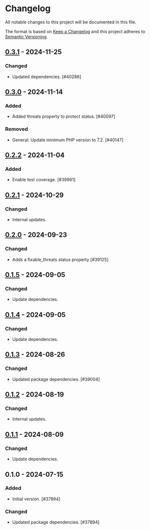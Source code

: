# Changelog

All notable changes to this project will be documented in this file.

The format is based on [Keep a Changelog](https://keepachangelog.com/en/1.0.0/)
and this project adheres to [Semantic Versioning](https://semver.org/spec/v2.0.0.html).

## [0.3.1] - 2024-11-25
### Changed
- Updated dependencies. [#40286]

## [0.3.0] - 2024-11-14
### Added
- Added threats property to protect status. [#40097]

### Removed
- General: Update minimum PHP version to 7.2. [#40147]

## [0.2.2] - 2024-11-04
### Added
- Enable test coverage. [#39961]

## [0.2.1] - 2024-10-29
### Changed
- Internal updates.

## [0.2.0] - 2024-09-23
### Changed
- Adds a fixable_threats status property [#39125]

## [0.1.5] - 2024-09-05
### Changed
- Update dependencies.

## [0.1.4] - 2024-09-05
### Changed
- Update dependencies.

## [0.1.3] - 2024-08-26
### Changed
- Updated package dependencies. [#39004]

## [0.1.2] - 2024-08-19
### Changed
- Internal updates.

## [0.1.1] - 2024-08-09
### Changed
- Update dependencies.

## 0.1.0 - 2024-07-15
### Added
- Initial version. [#37894]

### Changed
- Updated package dependencies. [#37894]

[0.3.1]: https://github.com/Automattic/jetpack-protect-status/compare/v0.3.0...v0.3.1
[0.3.0]: https://github.com/Automattic/jetpack-protect-status/compare/v0.2.2...v0.3.0
[0.2.2]: https://github.com/Automattic/jetpack-protect-status/compare/v0.2.1...v0.2.2
[0.2.1]: https://github.com/Automattic/jetpack-protect-status/compare/v0.2.0...v0.2.1
[0.2.0]: https://github.com/Automattic/jetpack-protect-status/compare/v0.1.5...v0.2.0
[0.1.5]: https://github.com/Automattic/jetpack-protect-status/compare/v0.1.4...v0.1.5
[0.1.4]: https://github.com/Automattic/jetpack-protect-status/compare/v0.1.3...v0.1.4
[0.1.3]: https://github.com/Automattic/jetpack-protect-status/compare/v0.1.2...v0.1.3
[0.1.2]: https://github.com/Automattic/jetpack-protect-status/compare/v0.1.1...v0.1.2
[0.1.1]: https://github.com/Automattic/jetpack-protect-status/compare/v0.1.0...v0.1.1
